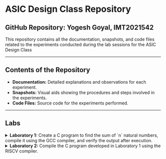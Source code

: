# ASIC Design Class Repository

## GitHub Repository: Yogesh Goyal, IMT2021542

This repository contains all the documentation, snapshots, and code files related to the experiments conducted during the lab sessions for the ASIC Design Class

---

## Contents of the Repository

- **Documentation:** Detailed explanations and observations for each experiment.
- **Snapshots:** Visual aids showing the procedures and steps involved in the experiments.
- **Code Files:** Source code for the experiments performed.

---

## Labs
<details>
<summary><strong>Laboratory 1:</strong> Create a C program to find the sum of `n` natural numbers, compile it using the GCC compiler, and verify the output after execution.</summary>

### Step-by-Step Procedure:

**Step 1:** Create a new `sum1ton.c` file in the specified directory (asic_flow) in a Linux environment using gedit editor.
![Step 1](./Lab1/1.png)

Save your C program
![2.png](./Lab1/2.png)

**Step 2:** Compile the source code `sum1ton.c` using gcc compiler (`gcc sum1ton.c`) which will generate an executable a.out file. Run the executable file(`./a.out`) in terminal window to view the output.
![3.png](./Lab1/3.png)

**Observation** Sum of first 100 natural numbers come out to be 5050

</details>

<details>
<summary><strong>Laboratory 2:</strong> Compile the C program developed in Laboratory 1 using the RISCV compiler.</summary>

### Step-by-Step Procedure:

##**Compilation using O1 flag**

**Step 1:** Compile `sum1ton.c` using RISCV Compiler using the command given below
```bash
riscv64-unknown-elf-gcc -O1 -mabi=lp64-march=rv64i -o sum1ton.o  sum1ton.c
```

![Step 1](./Lab1/5.png)

